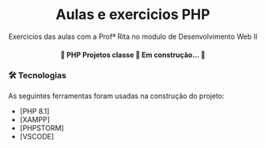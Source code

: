 <h1 align="center">Aulas e exercicios PHP</h1>

<p align="center">Exercicios das aulas com a Profª Rita no modulo de Desenvolvimento Web II</p>
<h4 align="center"> 
	🚧 PHP Projetos classe 🚀 Em construção...  🚧
</h4>
<h3 aling="center">
    🛠 Tecnologias
</h3>

As seguintes ferramentas foram usadas na construção do projeto:
- [PHP 8.1]
- [XAMPP]
- [PHPSTORM]
- [VSCODE]